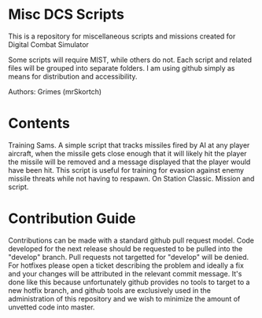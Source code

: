 Misc DCS Scripts
=====================

This is a repository for miscellaneous scripts and missions created for Digital Combat Simulator

Some scripts will require MIST, while others do not. Each script and related files will be grouped into separate folders. I am using github simply as means for distribution and accessibility. 
 
Authors: Grimes (mrSkortch)

Contents
=== 
Training Sams. A simple script that tracks missiles fired by AI at any player aircraft, when the missile gets close enough that it will likely hit the player the missile will be removed and a message displayed that the player would have been hit. This script is useful for training for evasion against enemy missile threats while not having to respawn. 
On Station Classic. Mission and script. 



Contribution Guide
===
Contributions can be made with a standard github pull request model.  Code developed for the next release should be requested to be pulled into the "develop" branch.
Pull requests not targetted for "develop" will be denied.  For hotfixes please open a ticket describing the problem and ideally a fix and your changes will be attributed in the relevant commit message.  It's done like this because unfortunately github provides no tools to target to a new hotfix branch, and github tools are exclusively used in the administration of this repository and we wish to minimize the amount of unvetted code into master.
